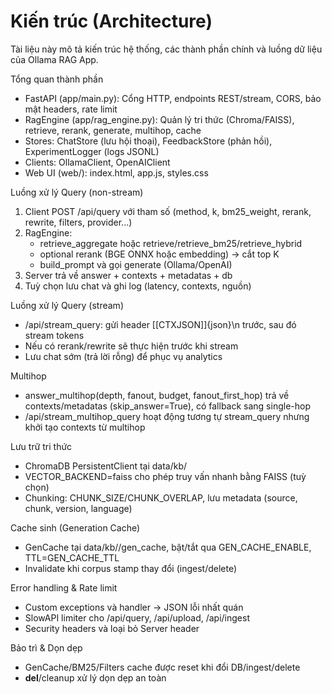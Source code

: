 # Kiến trúc (Architecture)

Tài liệu này mô tả kiến trúc hệ thống, các thành phần chính và luồng dữ liệu của Ollama RAG App.

Tổng quan thành phần
- FastAPI (app/main.py): Cổng HTTP, endpoints REST/stream, CORS, bảo mật headers, rate limit
- RagEngine (app/rag_engine.py): Quản lý tri thức (Chroma/FAISS), retrieve, rerank, generate, multihop, cache
- Stores: ChatStore (lưu hội thoại), FeedbackStore (phản hồi), ExperimentLogger (logs JSONL)
- Clients: OllamaClient, OpenAIClient
- Web UI (web/): index.html, app.js, styles.css

Luồng xử lý Query (non-stream)
1) Client POST /api/query với tham số (method, k, bm25_weight, rerank, rewrite, filters, provider...)
2) RagEngine:
   - retrieve_aggregate hoặc retrieve/retrieve_bm25/retrieve_hybrid
   - optional rerank (BGE ONNX hoặc embedding) → cắt top K
   - build_prompt và gọi generate (Ollama/OpenAI)
3) Server trả về answer + contexts + metadatas + db
4) Tuỳ chọn lưu chat và ghi log (latency, contexts, nguồn)

Luồng xử lý Query (stream)
- /api/stream_query: gửi header [[CTXJSON]]{json}\n trước, sau đó stream tokens
- Nếu có rerank/rewrite sẽ thực hiện trước khi stream
- Lưu chat sớm (trả lời rỗng) để phục vụ analytics

Multihop
- answer_multihop(depth, fanout, budget, fanout_first_hop) trả về contexts/metadatas (skip_answer=True), có fallback sang single-hop
- /api/stream_multihop_query hoạt động tương tự stream_query nhưng khởi tạo contexts từ multihop

Lưu trữ tri thức
- ChromaDB PersistentClient tại data/kb/<DB>
- VECTOR_BACKEND=faiss cho phép truy vấn nhanh bằng FAISS (tuỳ chọn)
- Chunking: CHUNK_SIZE/CHUNK_OVERLAP, lưu metadata (source, chunk, version, language)

Cache sinh (Generation Cache)
- GenCache tại data/kb/<DB>/gen_cache, bật/tắt qua GEN_CACHE_ENABLE, TTL=GEN_CACHE_TTL
- Invalidate khi corpus stamp thay đổi (ingest/delete)

Error handling & Rate limit
- Custom exceptions và handler → JSON lỗi nhất quán
- SlowAPI limiter cho /api/query, /api/upload, /api/ingest
- Security headers và loại bỏ Server header

Bảo trì & Dọn dẹp
- GenCache/BM25/Filters cache được reset khi đổi DB/ingest/delete
- __del__/cleanup xử lý dọn dẹp an toàn
